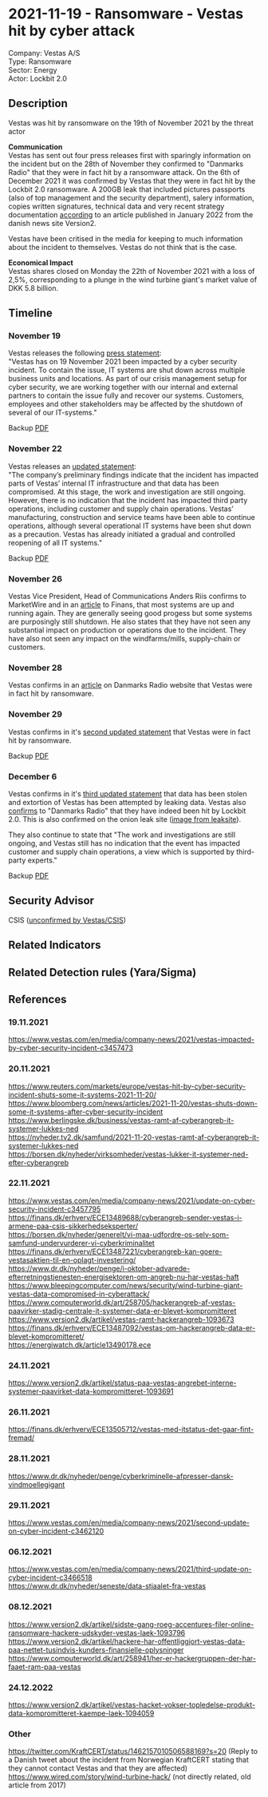 # 2021-11-19 - Ransomware - Vestas hit by cyber attack 
Company: Vestas A/S   
Type: Ransomware   
Sector: Energy  
Actor: Lockbit 2.0 

## Description  
Vestas was hit by ransomware on the 19th of November 2021 by the threat actor 

**Communication**   
Vestas has sent out four press releases first with sparingly information on the incident but on the 28th of November they confirmed to "Danmarks Radio" that they were in fact hit by a ransomware attack. On the 6th of December 2021 it was confirmed by Vestas that they were in fact hit by the Lockbit 2.0 ransomware. A 200GB leak that included pictures passports (also of top management and the security department), salery information, copies written signatures, technical data and very recent strategy documentation [according](https://www.version2.dk/artikel/vestas-hacket-vokser-topledelse-produkt-data-kompromitteret-kaempe-laek-1094059) to an article published in January 2022 from the danish news site Version2.   

Vestas have been critised in the media for keeping to much information about the incident to themselves. Vestas do not think that is the case.

**Economical Impact**   
Vestas shares closed on Monday the 22th of November 2021 with a loss of 2,5%, corresponding to a plunge in the wind turbine giant's market value of DKK 5.8 billion.

## Timeline
### November 19 
Vestas releases the following [press statement](https://www.vestas.com/en/media/company-news/2021/vestas-impacted-by-cyber-security-incident-c3457473):  
"Vestas has on 19 November 2021 been impacted by a cyber security incident. To contain the issue, IT systems are shut down across multiple business units and locations.
As part of our crisis management setup for cyber security, we are working together with our internal and external partners to contain the issue fully and recover our systems.
Customers, employees and other stakeholders may be affected by the shutdown of several of our IT-systems."

Backup [PDF](images/vestas-press-statement.pdf)    

### November 22 
Vestas releases an [updated statement](https://www.vestas.com/en/media/company-news/2021/update-on-cyber-security-incident-c3457795):   
"The company’s preliminary findings indicate that the incident has impacted parts of Vestas’ internal IT 
infrastructure and that data has been compromised. At this stage, the work and investigation are still 
ongoing. However, there is no indication that the incident has impacted third party operations, including customer 
and supply chain operations. Vestas’ manufacturing, construction and service teams have been able to 
continue operations, although several operational IT systems have been shut down as a precaution. 
Vestas has already initiated a gradual and controlled reopening of all IT systems."

Backup [PDF](images/vestas-press-update1.pdf)    

### November 26
Vestas Vice President, Head of Communications Anders Riis confirms to MarketWire and in an [article](https://finans.dk/erhverv/ECE13505712/vestas-med-itstatus-det-gaar-fint-fremad/) to Finans, that most systems are up and running again. They are generally seeing good progess but some systems are purposingly still shutdown.
He also states that they have not seen any substantial impact on production or operations due to the incident. They have also not seen any impact on the windfarms/mills, supply-chain or customers.

### November 28
Vestas confirms in an [article](https://www.dr.dk/nyheder/penge/cyberkriminelle-afpresser-dansk-vindmoellegigant/) on Danmarks Radio website that Vestas were in fact hit by ransomware.

### November 29
Vestas confirms in it's [second updated statement](https://www.vestas.com/en/media/company-news/2021/second-update-on-cyber-incident-c3462120) that Vestas were in fact hit by ransomware.

Backup [PDF](images/vestas-press-update2.pdf)    

### December 6
Vestas confirms in it's [third updated statement](https://www.vestas.com/en/media/company-news/2021/third-update-on-cyber-incident-c3466518) that data has been stolen and extortion of Vestas has been attempted by leaking data. Vestas also [confirms](https://www.dr.dk/nyheder/seneste/data-stjaalet-fra-vestas) to "Danmarks Radio" that they have indeed been hit by Lockbit 2.0. This is also confirmed on the onion leak site ([image from leaksite](images/vestas-screenshot-lockbit-leaksite-2021-12-06%2020-22.png)).

They also continue to state that "The work and investigations are still ongoing, and Vestas still has no indication that the event has impacted customer and supply chain operations, a view which is supported by third-party experts."

Backup [PDF](images/vestas-press-update3.pdf)    

## Security Advisor
CSIS ([unconfirmed by Vestas/CSIS](
https://finans.dk/erhverv/ECE13489688/cyberangreb-sender-vestas-i-armene-paa-csis-sikkerhedseksperter/)) 

## Related Indicators

## Related Detection rules (Yara/Sigma)

## References   

### 19.11.2021  
https://www.vestas.com/en/media/company-news/2021/vestas-impacted-by-cyber-security-incident-c3457473   

### 20.11.2021  
https://www.reuters.com/markets/europe/vestas-hit-by-cyber-security-incident-shuts-some-it-systems-2021-11-20/   
https://www.bloomberg.com/news/articles/2021-11-20/vestas-shuts-down-some-it-systems-after-cyber-security-incident  
https://www.berlingske.dk/business/vestas-ramt-af-cyberangreb-it-systemer-lukkes-ned   
https://nyheder.tv2.dk/samfund/2021-11-20-vestas-ramt-af-cyberangreb-it-systemer-lukkes-ned   
https://borsen.dk/nyheder/virksomheder/vestas-lukker-it-systemer-ned-efter-cyberangreb

### 22.11.2021  
https://www.vestas.com/en/media/company-news/2021/update-on-cyber-security-incident-c3457795   
https://finans.dk/erhverv/ECE13489688/cyberangreb-sender-vestas-i-armene-paa-csis-sikkerhedseksperter/   
https://borsen.dk/nyheder/generelt/vi-maa-udfordre-os-selv-som-samfund-undervurderer-vi-cyberkriminalitet   
https://finans.dk/erhverv/ECE13487221/cyberangreb-kan-goere-vestasaktien-til-en-oplagt-investering/  
https://www.dr.dk/nyheder/penge/i-oktober-advarede-efterretningstjenesten-energisektoren-om-angreb-nu-har-vestas-haft   
https://www.bleepingcomputer.com/news/security/wind-turbine-giant-vestas-data-compromised-in-cyberattack/
https://www.computerworld.dk/art/258705/hackerangreb-af-vestas-paavirker-stadig-centrale-it-systemer-data-er-blevet-kompromitteret   
https://www.version2.dk/artikel/vestas-ramt-hackerangreb-1093673  
https://finans.dk/erhverv/ECE13487092/vestas-om-hackerangreb-data-er-blevet-kompromitteret/   
https://energiwatch.dk/article13490178.ece

### 24.11.2021  
https://www.version2.dk/artikel/status-paa-vestas-angrebet-interne-systemer-paavirket-data-kompromitteret-1093691   

### 26.11.2021  
https://finans.dk/erhverv/ECE13505712/vestas-med-itstatus-det-gaar-fint-fremad/   

### 28.11.2021  
https://www.dr.dk/nyheder/penge/cyberkriminelle-afpresser-dansk-vindmoellegigant  

### 29.11.2021
https://www.vestas.com/en/media/company-news/2021/second-update-on-cyber-incident-c3462120  

### 06.12.2021
https://www.vestas.com/en/media/company-news/2021/third-update-on-cyber-incident-c3466518   
https://www.dr.dk/nyheder/seneste/data-stjaalet-fra-vestas

### 08.12.2021
https://www.version2.dk/artikel/sidste-gang-roeg-accentures-filer-online-ransomware-hackere-udskyder-vestas-laek-1093796   
https://www.version2.dk/artikel/hackere-har-offentliggjort-vestas-data-paa-nettet-tusindvis-kunders-finansielle-oplysninger  
https://www.computerworld.dk/art/258941/her-er-hackergruppen-der-har-faaet-ram-paa-vestas  

### 24.12.2022
https://www.version2.dk/artikel/vestas-hacket-vokser-topledelse-produkt-data-kompromitteret-kaempe-laek-1094059   

### Other
https://twitter.com/KraftCERT/status/1462157010506588169?s=20 (Reply to a Danish tweet about the incident from Norwegian KraftCERT stating that they cannot contact Vestas and that they are affected)   
https://www.wired.com/story/wind-turbine-hack/ (not directly related, old article from 2017)   
